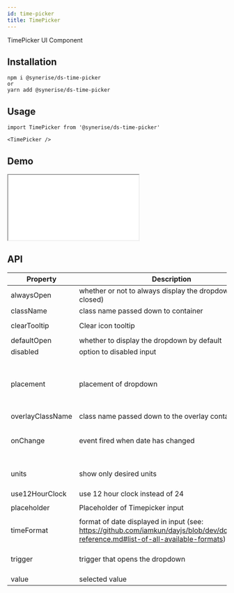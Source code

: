 ```yaml
---
id: time-picker
title: TimePicker
---
```


TimePicker UI Component

## Installation

```
npm i @synerise/ds-time-picker
or
yarn add @synerise/ds-time-picker
```

## Usage

```
import TimePicker from '@synerise/ds-time-picker'

<TimePicker />

```

## Demo

<iframe src="/storybook-static/iframe.html?id=components-timepicker--default"></iframe>

## API

| Property         | Description                                                                                                                              | Type                                                                                 | Default                      |
| ---------------- | ---------------------------------------------------------------------------------------------------------------------------------------- | ------------------------------------------------------------------------------------ | ---------------------------- |
| alwaysOpen       | whether or not to always display the dropdown (can't be closed)                                                                          | boolean                                                                              | -                            |
| className        | class name passed down to container                                                                                                      | string                                                                               | -                            |
| clearTooltip     | Clear icon tooltip                                                                                                                       | `string` / `React.ReactNode`                                                         | `Clear`                      |
| defaultOpen      | whether to display the dropdown by default                                                                                               | boolean                                                                              | -                            |
| disabled         | option to disabled input                                                                                                                 | boolean                                                                              | -                            |
| placement        | placement of dropdown                                                                                                                    | `topLeft` / `topCenter` / `topRight` / `bottomLeft` / `bottomCenter` / `bottomRight` | `bottomLeft`                 |
| overlayClassName | class name passed down to the overlay container                                                                                          | string                                                                               | -                            |
| onChange         | event fired when date has changed                                                                                                        | (value: `Date` or `undefined`, timeString: string) => void                           | -                            |
| units            | show only desired units                                                                                                                  | string[]                                                                             | ['hour', 'minute', 'second'] |
| use12HourClock   | use 12 hour clock instead of 24                                                                                                          | boolean                                                                              | -                            |
| placeholder      | Placeholder of Timepicker input                                                                                                          | `string`                                                                             | `Select time`                |
| timeFormat       | format of date displayed in input (see: https://github.com/iamkun/dayjs/blob/dev/docs/en/API-reference.md#list-of-all-available-formats) | string                                                                               | `'HH:mm:ss'`                 |
| trigger          | trigger that opens the dropdown                                                                                                          | ['click'] / ['hover'] / ['contextMenu']                                              | ['click']                    |
| value            | selected value                                                                                                                           | Date                                                                                 | -                            |
